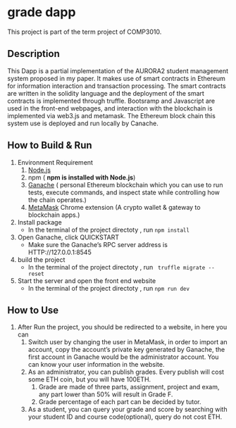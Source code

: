 # grade dapp 
This project is part of the term project of COMP3010. 

## Description 
This Dapp is a partial implementation of the AURORA2 student management system proposed in my paper. It makes use of smart contracts in Ethereum for information interaction and transaction processing. The smart contracts are written in the solidity language and the deployment of the smart contracts is implemented through truffle. Bootsramp and Javascript are used in the front-end webpages, and interaction with the blockchain is implemented via web3.js and metamask. The Ethereum block chain this system use is deployed and run locally by Canache. 

## How to Build & Run
1. Environment Requirement 
	1. [Node.js](https://nodejs.org/en/)
	2. npm ( **npm is installed with Node.js**)
	3. [Ganache](https://www.trufflesuite.com/ganache) ( personal Ethereum blockchain which you can use to run tests, execute commands, and inspect state while controlling how the chain operates.)
	4. [MetaMask](https://metamask.io/download.html) Chrome extension (A crypto wallet & gateway to blockchain apps.)
2. Install package
	* In the terminal of the project directoty , run  `npm install`
3. Open Ganache, click QUICKSTART
	* Make sure the Ganache’s RPC server address is HTTP://127.0.0.1:8545
4. build the  project
	* In the terminal of the project directoty , run ` truffle migrate --reset`
5. Start the server and open the front end website
	* In the terminal of the project directoty , run `npm run dev`

## How to Use
1. After Run the project, you should be redirected to a website, in here you can
	1. Switch user by changing the user in MetaMask, in order to import an account, copy the account’s private key generated by Ganache, the first account in Ganache would be the administrator account. You can know your user information in the website. 
	2. As an administrator, you can publish grades. Every publish will cost some ETH coin, but you will have 100ETH. 
		1. Grade are made of three parts, assignment, project and exam, any part lower than 50% will result in Grade  F.
		2. Grade percentage of each part can be decided by tutor.
	3. As a student, you can query your grade and score by searching with your student ID and course code(optional), query do not cost ETH.
